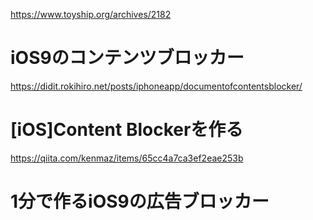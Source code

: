 https://www.toyship.org/archives/2182
# iOS9のコンテンツブロッカー

https://didit.rokihiro.net/posts/iphoneapp/documentofcontentsblocker/
# [iOS]Content Blockerを作る

https://qiita.com/kenmaz/items/65cc4a7ca3ef2eae253b
# 1分で作るiOS9の広告ブロッカー
